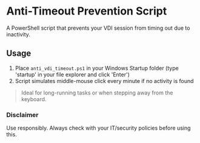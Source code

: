 # Anti-Timeout Prevention Script

A PowerShell script that prevents your VDI session from timing out due to inactivity.

##  Usage

1. Place `anti_vdi_timeout.ps1` in your Windows Startup folder (type 'startup' in your file explorer and click 'Enter')
2. Script simulates middle-mouse click every minute if no activity is found

> Ideal for long-running tasks or when stepping away from the keyboard.

### Disclaimer

Use responsibly. Always check with your IT/security policies before using this.
